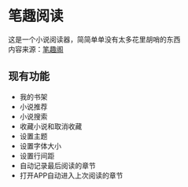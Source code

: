# 笔趣阅读
这是一个小说阅读器，简简单单没有太多花里胡哨的东西  
内容来源：[笔趣阁](https://m.biquge.com.cn)

## 现有功能
- 我的书架
- 小说推荐
- 小说搜索
- 收藏小说和取消收藏
- 设置主题
- 设置字体大小
- 设置行间距
- 自动记录最后阅读的章节
- 打开APP自动进入上次阅读的章节
